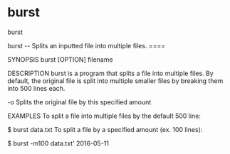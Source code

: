 # burst

burst

burst -- Splits an inputted file into multiple files. ====

SYNOPSIS
burst [OPTION] filename

DESCRIPTION
burst is a program that splits a file into multiple files. By default, the original file is split into multiple smaller files by breaking them into 500 lines each.

-o Splits the original file by this specified amount

EXAMPLES
To split a file into multiple files by the default 500 line:

$ burst data.txt
To split a file by a specified amount (ex. 100 lines):

$ burst -m100 data.txt'
2016-05-11
